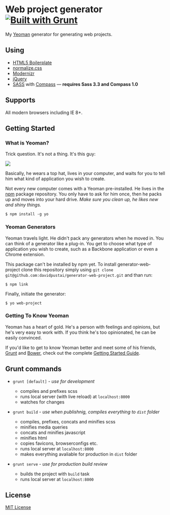 # Web project generator [![Built with Grunt](https://cdn.gruntjs.com/builtwith.png)](http://gruntjs.com/)

My [Yeoman](http://yeoman.io) generator for generating web projects.


## Using
 * [HTML5 Boilerplate](https://html5boilerplate.com/)
 * [normalize.css](https://necolas.github.io/normalize.css/)
 * [Modernizr](http://modernizr.com/)
 * [jQuery](https://jquery.com/)
 * [SASS](http://sass-lang.com/) with [Compass](http://compass-style.org/) — **requires Sass 3.3 and Compass 1.0**


## Supports

All modern browsers including IE 8+.


## Getting Started

### What is Yeoman?

Trick question. It's not a thing. It's this guy:

![](https://i.imgur.com/JHaAlBJ.png)

Basically, he wears a top hat, lives in your computer, and waits for you to tell him what kind of application you wish to create.

Not every new computer comes with a Yeoman pre-installed. He lives in the [npm](https://npmjs.org) package repository. You only have to ask for him once, then he packs up and moves into your hard drive. *Make sure you clean up, he likes new and shiny things.*

```
$ npm install -g yo
```

### Yeoman Generators

Yeoman travels light. He didn't pack any generators when he moved in. You can think of a generator like a plug-in. You get to choose what type of application you wish to create, such as a Backbone application or even a Chrome extension.

This package can't be installed by npm yet. To install generator-web-project clone this repository simply using `git clone git@github.com:davidpustai/generator-web-project.git` and than run:

```
$ npm link
```

<!---
To install generator-web-project from npm, run:

```
$ npm install -g generator-web-project
```
-->

Finally, initiate the generator:

```
$ yo web-project
```

### Getting To Know Yeoman

Yeoman has a heart of gold. He's a person with feelings and opinions, but he's very easy to work with. If you think he's too opinionated, he can be easily convinced.

If you'd like to get to know Yeoman better and meet some of his friends, [Grunt](http://gruntjs.com) and [Bower](http://bower.io), check out the complete [Getting Started Guide](https://github.com/yeoman/yeoman/wiki/Getting-Started).


## Grunt commands

 * `grunt [default]` - *use for development*
	* compiles and prefixes scss
	* runs local server (with live reload) at `localhost:8000`
	* watches for changes

 * `grunt build` - *use when publishnig, compiles everything to `dist` folder*
 	* compiles, prefixes, concats and minifies scss
 	* minifies media queries
 	* concats and minifies javascript
 	* minifies html
 	* copies favicons, browserconfigs etc.
 	* runs local server at `localhost:8000`
 	* makes everything avaliable for production in `dist` folder

 * `grunt serve` - *use for production build review*
 	* builds the project with `build` task
 	* runs local server at `localhost:8000`


## License

[MIT License](https://en.wikipedia.org/wiki/MIT_License)
